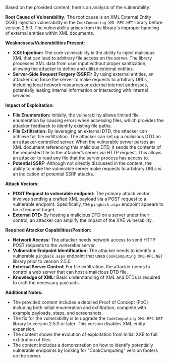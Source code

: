 Based on the provided content, here's an analysis of the vulnerability:

**Root Cause of Vulnerability:**
The root cause is an XML External Entity (XXE) injection vulnerability in the `CookComputing XML-RPC.NET` library before version 2.5.0. The vulnerability arises from the library's improper handling of external entities within XML documents.

**Weaknesses/Vulnerabilities Present:**
- **XXE Injection:** The core vulnerability is the ability to inject malicious XML that can lead to arbitrary file access on the server. The library processes XML data from user input without proper sanitization, allowing the attacker to define and utilize external entities.
- **Server-Side Request Forgery (SSRF):** By using external entities, an attacker can force the server to make requests to arbitrary URLs, including local network resources or external internet addresses, potentially leaking internal information or interacting with internal services.

**Impact of Exploitation:**
- **File Enumeration:** Initially, the vulnerability allows limited file enumeration by causing errors when accessing files, which provides the attacker feedback to identify existing file paths.
- **File Exfiltration:** By leveraging an external DTD, the attacker can achieve full file exfiltration. The attacker can set up a malicious DTD on an attacker-controlled server. When the vulnerable server parses an XML document referencing this malicious DTD, it sends the contents of the requested file to the attacker’s server via HTTP request. This allows an attacker to read any file that the server process has access to.
- **Potential SSRF:** Although not directly discussed in the content, the ability to make the vulnerable server make requests to arbitrary URLs is an indication of potential SSRF attacks.

**Attack Vectors:**
- **POST Request to vulnerable endpoint:** The primary attack vector involves sending a crafted XML payload via a POST request to a vulnerable endpoint. Specifically, the `pingback.aspx` endpoint appears to be a frequent target.
- **External DTD:** By hosting a malicious DTD on a server under their control, an attacker can amplify the impact of the XXE vulnerability.

**Required Attacker Capabilities/Position:**
- **Network Access:** The attacker needs network access to send HTTP POST requests to the vulnerable server.
- **Vulnerable Endpoint Identification:** The attacker needs to identify a vulnerable `pingback.aspx` endpoint that uses `CookComputing XML-RPC.NET` library prior to version 2.5.0.
- **External Server Control:** For file exfiltration, the attacker needs to control a web server that can host a malicious DTD file.
- **Knowledge of XML:** Basic understanding of XML and DTDs is required to craft the necessary payloads.

**Additional Notes:**
- The provided content includes a detailed Proof of Concept (PoC) including both initial enumeration and exfiltration, complete with example payloads, steps, and screenshots.
- The fix for the vulnerability is to upgrade the `CookComputing XML-RPC.NET` library to version 2.5.0 or later. This version disables XML entity expansion.
- The content shows the evolution of exploitation from initial XXE to full exfiltration of files
- The content includes a demonstration on how to identify potentially vulnerable endpoints by looking for “CookComputing” version footers on the server.